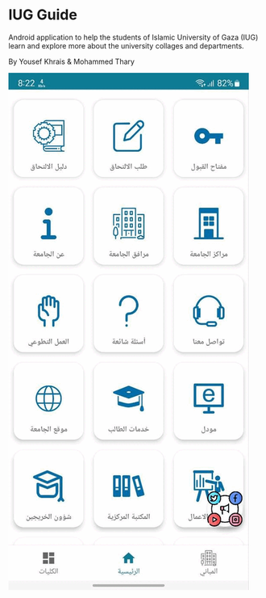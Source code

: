 # IUG Guide

Android application to help the students of Islamic University of Gaza (IUG) learn and explore more about the university collages and departments.

By Yousef Khrais & Mohammed Thary

![Alt Text](https://github.com/YousefKhrais/IUG_Guide/blob/master/screenshots.gif)

